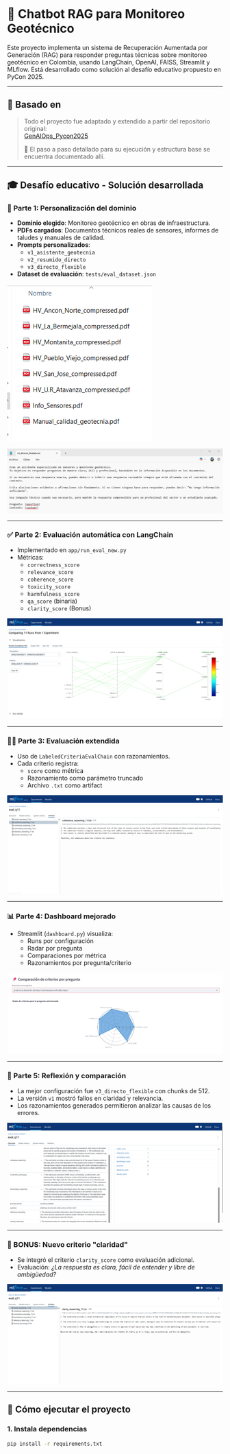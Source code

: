 # 🧠 Chatbot RAG para Monitoreo Geotécnico

Este proyecto implementa un sistema de Recuperación Aumentada por Generación (RAG) para responder preguntas técnicas sobre monitoreo geotécnico en Colombia, usando LangChain, OpenAI, FAISS, Streamlit y MLflow. Está desarrollado como solución al desafío educativo propuesto en PyCon 2025.

---

## 🔗 Basado en

> Todo el proyecto fue adaptado y extendido a partir del repositorio original:  
> [GenAIOps_Pycon2025](https://github.com/darkanita/GenAIOps_Pycon2025/tree/main)  
>  
> 📖 El paso a paso detallado para su ejecución y estructura base se encuentra documentado allí.

---

## 🎓 Desafío educativo - Solución desarrollada

### 🧩 Parte 1: Personalización del dominio

- **Dominio elegido**: Monitoreo geotécnico en obras de infraestructura.
- **PDFs cargados**: Documentos técnicos reales de sensores, informes de taludes y manuales de calidad.
- **Prompts personalizados**:
  - `v1_asistente_geotecnia`
  - `v2_resumido_directo`
  - `v3_directo_flexible`
- **Dataset de evaluación**: `tests/eval_dataset.json`

![data/pdfs/](img/data-pdfs.png)

![app/prompts/](img/promptv3.png)

---

### ✅ Parte 2: Evaluación automática con LangChain

- Implementado en `app/run_eval_new.py`
- Métricas:
  - `correctness_score`
  - `relevance_score`
  - `coherence_score`
  - `toxicity_score`
  - `harmfulness_score`
  - `qa_score` (binaria)
  - `clarity_score` (Bonus)

![MLFlowMetrics](img/MLflow1.png)

---

### 👨‍🔬 Parte 3: Evaluación extendida

- Uso de `LabeledCriteriaEvalChain` con razonamientos.
- Cada criterio registra:
  - `score` como métrica
  - Razonamiento como parámetro truncado
  - Archivo `.txt` como artifact

![MLFlowMetrics](img/MLflow2.png)

---

### 📊 Parte 4: Dashboard mejorado

- Streamlit (`dashboard.py`) visualiza:
  - Runs por configuración
  - Radar por pregunta
  - Comparaciones por métrica
  - Razonamientos por pregunta/criterio

![MLFlowMetrics](img/MLflow3.png)

---

### 🎤 Parte 5: Reflexión y comparación

- La mejor configuración fue `v3_directo_flexible` con chunks de 512.
- La versión `v1` mostró fallos en claridad y relevancia.
- Los razonamientos generados permitieron analizar las causas de los errores.

![MLFlowMetrics](img/MLflow4.png)

---

### 🚀 BONUS: Nuevo criterio "claridad"

- Se integró el criterio `clarity_score` como evaluación adicional.
- Evaluación: *¿La respuesta es clara, fácil de entender y libre de ambigüedad?*

![MLFlowMetrics](img/MLflow5.png)

---

## 🧪 Cómo ejecutar el proyecto

### 1. Instala dependencias

```bash
pip install -r requirements.txt